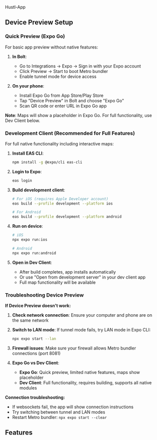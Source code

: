 Hustl-App

## Device Preview Setup

### Quick Preview (Expo Go)

For basic app preview without native features:

1. **In Bolt**: 
   - Go to Integrations → Expo → Sign in with your Expo account
   - Click Preview → Start to boot Metro bundler
   - Enable tunnel mode for device access

2. **On your phone**:
   - Install Expo Go from App Store/Play Store
   - Tap "Device Preview" in Bolt and choose "Expo Go"
   - Scan QR code or enter URL in Expo Go app

**Note**: Maps will show a placeholder in Expo Go. For full functionality, use Dev Client below.

### Development Client (Recommended for Full Features)

For full native functionality including interactive maps:

1. **Install EAS CLI**:
   ```bash
   npm install -g @expo/cli eas-cli
   ```

2. **Login to Expo**:
   ```bash
   eas login
   ```

3. **Build development client**:
   ```bash
   # For iOS (requires Apple Developer account)
   eas build --profile development --platform ios
   
   # For Android
   eas build --profile development --platform android
   ```

4. **Run on device**:
   ```bash
   # iOS
   npx expo run:ios
   
   # Android  
   npx expo run:android
   ```

5. **Open in Dev Client**:
   - After build completes, app installs automatically
   - Or use "Open from development server" in your dev client app
   - Full map functionality will be available

### Troubleshooting Device Preview

**If Device Preview doesn't work:**

1. **Check network connection**: Ensure your computer and phone are on the same network

2. **Switch to LAN mode**: If tunnel mode fails, try LAN mode in Expo CLI:
   ```bash
   npx expo start --lan
   ```

3. **Firewall issues**: Make sure your firewall allows Metro bundler connections (port 8081)

4. **Expo Go vs Dev Client**:
   - **Expo Go**: Quick preview, limited native features, maps show placeholder
   - **Dev Client**: Full functionality, requires building, supports all native modules

**Connection troubleshooting:**
- If websockets fail, the app will show connection instructions
- Try switching between tunnel and LAN modes
- Restart Metro bundler: `npx expo start --clear`

## Features